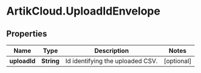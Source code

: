 # ArtikCloud.UploadIdEnvelope

## Properties
Name | Type | Description | Notes
------------ | ------------- | ------------- | -------------
**uploadId** | **String** | Id identifying the uploaded CSV. | [optional] 


